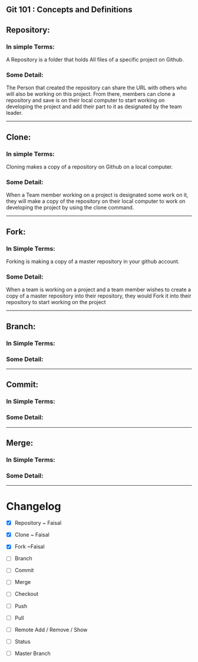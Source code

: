  Git 101 : Concepts and Definitions
---
## Repository:
 
### In simple Terms:

A Repository is a folder that holds All files of a specific project on Github.
 
### Some Detail:

The Person that created the repository can share the URL with others who will also be working on this project. From there, members can clone a repository and save is on their local computer to start working on developing the project and add their part to it as designated by the team leader.

---

## Clone: 

### In simple Terms:

Cloning makes a copy of a repository on Github on a local computer.

### Some Detail:

When a Team member working on a project is designated some work on it, they will make a copy of the repository on their local computer to work on developing the project by using the clone command.

---

## Fork:

### In Simple Terms:
Forking is making a copy of a master repository in your github account.

### Some Detail:

When a team is working on a project and a team member wishes to create a copy of a master repository into their repository, they would Fork it into their repository to start working on the project

---
## Branch:

### In Simple Terms:


### Some Detail:

---

## Commit:

### In Simple Terms:


### Some Detail:

---

## Merge:

### In Simple Terms:


### Some Detail:


---
# Changelog

- [x] Repository ~ Faisal
- [x] Clone ~ Faisal
- [x] Fork ~Faisal
- [ ] Branch
- [ ] Commit
- [ ] Merge
- [ ] Checkout
- [ ] Push
- [ ] Pull
- [ ] Remote Add / Remove / Show
- [ ] Status
- [ ] Master Branch


